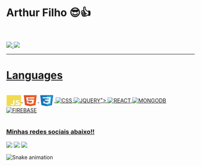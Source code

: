 <div>
  <h1> Arthur Filho 😎👍 </h1> <br>
  <p> </p>
 <a href="https://github.com/ArthurFilho">
  <img height="180em" src="https://github-readme-stats.vercel.app/api?username=ArthurFilho&show_icons=true&theme=tokyonight&include_all_commits=true&count_private=true"/>
  <img height="180em" src="https://github-readme-stats.vercel.app/api/top-langs/?username=ArthurFilho&layout=compact&langs_count=6&theme=tokyonight"/>
</div>
  <hr> <h1> Languages </h1>
<div style="display: inline_block"><br>
  <img align="center" alt="Js" height="30" width="40" src="https://raw.githubusercontent.com/devicons/devicon/master/icons/javascript/javascript-plain.svg">
  <img align="center" alt="HTML" height="30" width="40" src="https://raw.githubusercontent.com/devicons/devicon/master/icons/html5/html5-original.svg">
  <img align="center" alt="CSS" height="30" width="40" src="https://raw.githubusercontent.com/devicons/devicon/master/icons/css3/css3-original.svg">
  <img align="center" alt="CSS" height="30" width="40" src="https://cdn.jsdelivr.net/gh/devicons/devicon/icons/nodejs/nodejs-original.svg">
  <img align="center" alt="JQUERY" height="30" width="40" src="<img src="https://cdn.jsdelivr.net/gh/devicons/devicon/icons/jquery/jquery-original.svg" />">
<img align="center" alt="REACT" height="30" width="40" src="https://cdn.jsdelivr.net/gh/devicons/devicon/icons/react/react-original.svg">
  <img align="center" alt="MONGODB" height="30" width="40" src="https://cdn.jsdelivr.net/gh/devicons/devicon/icons/mongodb/mongodb-original.svg">
  <img align="center" alt="FIREBASE" height="30" width="40" src="https://cdn.jsdelivr.net/gh/devicons/devicon/icons/firebase/firebase-plain.svg">
  
</div>
 
 <br>
 
  ### Minhas redes sociais abaixo!!
 
<div> 
 
  <a href="https://www.instagram.com/4rthur.tutu/" target="_blank"><img src="https://img.shields.io/badge/-Instagram-%23E4405F?style=for-the-badge&logo=instagram&logoColor=white" target="_blank"></a>
  <a href = "mailto:peraarthur2020@gmail.com"><img src="https://img.shields.io/badge/-Gmail-%23333?style=for-the-badge&logo=gmail&logoColor=white" target="_blank"></a>
  <a href="https://www.linkedin.com/in/arthur-filho/" target="_blank"><img src="https://img.shields.io/badge/-LinkedIn-%230077B5?style=for-the-badge&logo=linkedin&logoColor=white" target="_blank"></a> 
 
  ![Snake animation](https://github.com/ArthurFilho/ArthurFilho/blob/output/github-contribution-grid-snake.svg)

</div>
